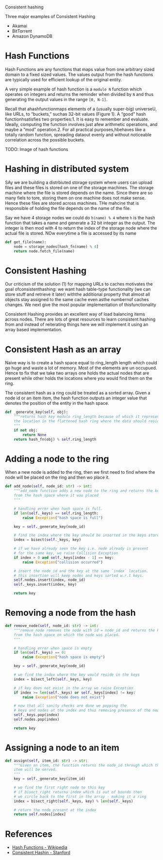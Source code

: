 Consistent hashing 

Three major examples of Consistent Hashing

 - Akamai
 - BitTorrent
 - Amazon DynamoDB

# Hash Functions
Hash Functions are any functions that maps value from one arbitrary sized domain to a fixed sized values. The values output from the hash functions are typically used for efficient lookup of the original entity.

A very simple example of hash function is a `modulo N` function which operates on integers and returns the reminder when divided by `N` and thus generating the output values in the range `[0, N-1]`.

Recall  that  ahashfunctionmaps elements of a (usually super-big) universeU, like URLs, to “buckets,” suchas 32-bit values (Figure 1).  A “good” hash functionhsatisfies two properties:1.  It is easy to remember and evaluate.  Ideally, computing the function involves just afew arithmetic operations, and maybe a “mod” operation.2.  For all practical purposes,hbehaves like a totally random function,  spreading dataout evenly and without noticeable correlation across the possible buckets.

TODO: Image of hash functions

# Hashing in distributed system
SAy we are building a distrbiuted storage system where users can upload files and these files is stored on one of the storage machines. The storage machine where the file is stored depends on the name. Since there are so many fiels to tore, storing them on one machine does not make sense. Hence these files are stored across machines. THe mahcine that is responsible of holding the file depends on the name of the file.

Say we have 4 storage nodes we could do `h(name) % 4` where `h` is the hash function that takes a name and generate a 32 bit integer as the output. The integer is then mod with 4 to return the index of the storage node where the actual file is stored. NOw everytime a file is accessed by its name

```py
def get_file(name):
    node = storage_nodes[hash_fn(name) % 4]
    return node.fetch_file(name)
```

# Consistent Hashing
Our criticism of the solution (1) for mapping URLs to caches motivates the goal ofconsistenthashing:  we want hash table-type functionality (we can store stuff and retrieve it later) withthe  additional  property  that  almost  all  objects  stay  assigned  to  the  same  cache  even  asthe  numbernof  caches  changes.   We  next  give  the  most  popular  implementation  of  thisfunctionality 


Consistent Hashing provides an excellent way of load balancing items across nodes. There are lots of great resources to learn consistent hashing from and instead of reiterating things here we will implement it using an array based implementation.

# Consistent Hash as an array
Naive way is to create a hash space equal to ring_length length which could go huge and waste a lot of memory. Most of the elements are un occupued. Hence to fix that we take two arrays one holds the actual nodes that are present
while other holds the locations where you would find them on the ring.

The consistent hash as a ring could be treated as a sorted array. Given a node id or an item item, the hash function outputs an integer value that denotes the position of the entity in the hash space.

```py
def _generate_key(self, obj):
    """returns hash key modulo ring_length because of which it represents
    the location in the flattened hash ring where the data should reside.
    """
    if not obj:
        return None
    return hash_fn(obj) % self.ring_length
```

# Adding a node to the ring
When a new node is added to the ring, then we first need to find where the node will be placed on
the ring and then wo place it.

```py
def add_node(self, node_id: str) -> int:
    """add_node function adds a new node to the ring and returns the key
    from the hash space where it was placed
    """

    # handling error when hash space is full.
    if len(self._keys) == self.ring_length:
        raise Exception("hash space is full")

    key = self._generate_key(node_id)

    # find the index where the key should be inserted in the keys store
    index = bisect(self._keys, key)

    # if we have already seen the key i.e. node already is present
    # for the same key, we raise Collision Exception
    if index > 0 and self._keys[index - 1] == key:
        raise Exception("collision occurred")

    # insert the node_id and the key at the same `index` location.
    # this insertion will keep nodes and keys sorted w.r.t keys.
    self.nodes.insert(index, node_id)
    self._keys.insert(index, key)

    return key
```

# Removing a node from the hash

```py
def remove_node(self, node_id: str) -> int:
    """remove_node removes the node with id = node_id and returns the key
    from the hash space on which the node was placed.
    """

    # handling error when space is empty
    if len(self._keys) == 0:
        raise Exception("hash space is empty")

    key = self._generate_key(node_id)

    # we find the index where the key would reside in the keys
    index = bisect_left(self._keys, key)

    # if key does not exist in the array we raise Exception
    if index >= len(self._keys) or self._keys[index] != key:
        raise Exception("node does not exist")

    # now that all sanity checks are done we popping the
    # keys and nodes at the index and thus removing presence of the node.
    self._keys.pop(index)
    self.nodes.pop(index)

    return key
```

# Assigning a node to an item

```py
def assign(self, item_id: str) -> str:
    """Given an item, the function returns the node_id through which this
    item will be served.
    """
    key = self._generate_key(item_id)

    # we find the first right node to this key
    # if bisect_right returns index which is out of bounds then
    # we circle back to the first in the array - making it a ring
    index = bisect_right(self._keys, key) % len(self._keys)

    # return the node present at the index
    return self.nodes[index]
```

# References
 - [Hash Functions - Wikipedia](https://en.wikipedia.org/wiki/Hash_function)
 - [Consistent Hashin - Stanford](https://web.stanford.edu/class/cs168/l/l1.pdf)
